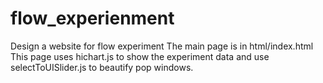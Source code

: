 # flow_experienment
Design a website for flow experiment
The main page is in html/index.html
This page uses hichart.js to show the experiment data and use selectToUISlider.js to beautify pop windows.
